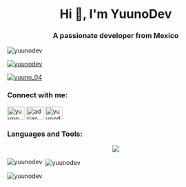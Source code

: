 <h1 align="center">Hi 👋, I'm YuunoDev</h1>
<h3 align="center">A passionate developer from Mexico</h3>

<p align="left"> <img src="https://komarev.com/ghpvc/?username=yuunodev&label=Profile%20views&color=0e75b6&style=flat" alt="yuunodev" /> </p>

<p align="left"> <a href="https://github.com/ryo-ma/github-profile-trophy"><img src="https://github-profile-trophy.vercel.app/?username=yuunodev" alt="yuunodev" /></a> </p>

<p align="left"> <a href="https://twitter.com/yuuno_04" target="blank"><img src="https://img.shields.io/twitter/follow/yuuno_04?logo=twitter&style=for-the-badge" alt="yuuno_04" /></a> </p>

<h3 align="left">Connect with me:</h3>
<p align="left">
<a href="https://twitter.com/yuuno_04" target="blank"><img align="center" src="https://raw.githubusercontent.com/rahuldkjain/github-profile-readme-generator/master/src/images/icons/Social/twitter.svg" alt="yuuno_04" height="30" width="40" /></a>
<a href="https://linkedin.com/in/adrian alonso arambula" target="blank"><img align="center" src="https://raw.githubusercontent.com/rahuldkjain/github-profile-readme-generator/master/src/images/icons/Social/linked-in-alt.svg" alt="adrian alonso arambula" height="30" width="40" /></a>
<a href="https://www.youtube.com/c/yuunodev" target="blank"><img align="center" src="https://raw.githubusercontent.com/rahuldkjain/github-profile-readme-generator/master/src/images/icons/Social/youtube.svg" alt="yuunodev" height="30" width="40" /></a>
</p>

<h3 align="left">Languages and Tools:</h3>
<p align="center">
  <a href="https://skillicons.dev">
    <img src="https://skillicons.dev/icons?i=git,bash,c,cs,cpp,html,css,linux,mint,mysql,node.js,php,postman,py,unity,vscode" />
  </a>
</p>

<p><img align="left" src="https://github-readme-stats.vercel.app/api/top-langs?username=yuunodev&show_icons=true&locale=en&layout=compact" alt="yuunodev" /></p>

<p>&nbsp;<img align="center" src="https://github-readme-stats.vercel.app/api?username=yuunodev&show_icons=true&locale=en" alt="yuunodev" /></p>

<p><img align="center" src="https://github-readme-streak-stats.herokuapp.com/?user=yuunodev&" alt="yuunodev" /></p>
